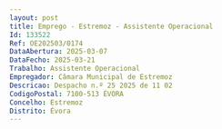```yaml
--- 
layout: post
title: Emprego - Estremoz - Assistente Operacional
Id: 133522
Ref: OE202503/0174
DataAbertura: 2025-03-07
DataFecho: 2025-03-21
Trabalho: Assistente Operacional
Empregador: Câmara Municipal de Estremoz
Descricao: Despacho n.º 25 2025 de 11 02
CodigoPostal: 7100-513 ÉVORA
Concelho: Estremoz
Distrito: Évora
--- 
```

